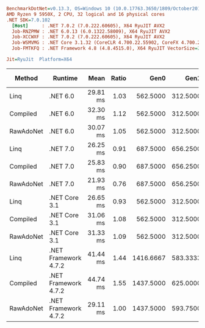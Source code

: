 ``` ini

BenchmarkDotNet=v0.13.3, OS=Windows 10 (10.0.17763.3650/1809/October2018Update/Redstone5), VM=Hyper-V
AMD Ryzen 9 5950X, 2 CPU, 32 logical and 16 physical cores
.NET SDK=7.0.102
  [Host]     : .NET 7.0.2 (7.0.222.60605), X64 RyuJIT AVX2
  Job-RNZPMW : .NET 6.0.13 (6.0.1322.58009), X64 RyuJIT AVX2
  Job-XCCWXF : .NET 7.0.2 (7.0.222.60605), X64 RyuJIT AVX2
  Job-WSMVMG : .NET Core 3.1.32 (CoreCLR 4.700.22.55902, CoreFX 4.700.22.56512), X64 RyuJIT AVX2
  Job-FMTKFQ : .NET Framework 4.8 (4.8.4515.0), X64 RyuJIT VectorSize=256

Jit=RyuJit  Platform=X64  

```
|    Method |              Runtime |     Mean | Ratio |      Gen0 |     Gen1 |     Gen2 | Allocated | Alloc Ratio |
|---------- |--------------------- |---------:|------:|----------:|---------:|---------:|----------:|------------:|
|      Linq |             .NET 6.0 | 29.81 ms |  1.03 |  562.5000 | 312.5000 |  93.7500 |   7.95 MB |        1.00 |
|  Compiled |             .NET 6.0 | 32.30 ms |  1.12 |  562.5000 | 312.5000 |  93.7500 |   7.94 MB |        1.00 |
| RawAdoNet |             .NET 6.0 | 30.07 ms |  1.05 |  562.5000 | 312.5000 |  93.7500 |   7.94 MB |        1.00 |
|      Linq |             .NET 7.0 | 26.25 ms |  0.91 |  687.5000 | 656.2500 | 218.7500 |   7.95 MB |        1.00 |
|  Compiled |             .NET 7.0 | 25.83 ms |  0.90 |  687.5000 | 656.2500 | 218.7500 |   7.94 MB |        1.00 |
| RawAdoNet |             .NET 7.0 | 21.93 ms |  0.76 |  687.5000 | 656.2500 | 218.7500 |   7.94 MB |        1.00 |
|      Linq |        .NET Core 3.1 | 26.65 ms |  0.93 |  562.5000 | 312.5000 |  93.7500 |   7.95 MB |        1.00 |
|  Compiled |        .NET Core 3.1 | 31.06 ms |  1.08 |  562.5000 | 312.5000 |  93.7500 |   7.94 MB |        1.00 |
| RawAdoNet |        .NET Core 3.1 | 31.33 ms |  1.09 |  562.5000 | 312.5000 |  93.7500 |   7.94 MB |        1.00 |
|      Linq | .NET Framework 4.7.2 | 41.44 ms |  1.44 | 1416.6667 | 583.3333 | 166.6667 |   7.97 MB |        1.00 |
|  Compiled | .NET Framework 4.7.2 | 44.74 ms |  1.55 | 1437.5000 | 625.0000 | 187.5000 |   7.97 MB |        1.00 |
| RawAdoNet | .NET Framework 4.7.2 | 29.11 ms |  1.00 | 1437.5000 | 593.7500 | 187.5000 |   7.96 MB |        1.00 |
